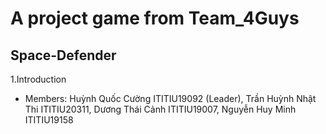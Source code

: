 # A project game from Team_4Guys
## Space-Defender

1.Introduction
- Members: Huỳnh Quốc Cường ITITIU19092 (Leader), Trần Huỳnh Nhật Thi ITITIU20311, Dương Thái Cảnh ITITIU19007, Nguyễn Huy Minh ITITIU19158
